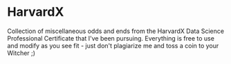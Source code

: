 # HarvardX

Collection of miscellaneous odds and ends from the HarvardX Data Science Professional Certificate that I've been pursuing. Everything is free to use and modify as you see fit - just don't plagiarize me and toss a coin to your Witcher ;)
